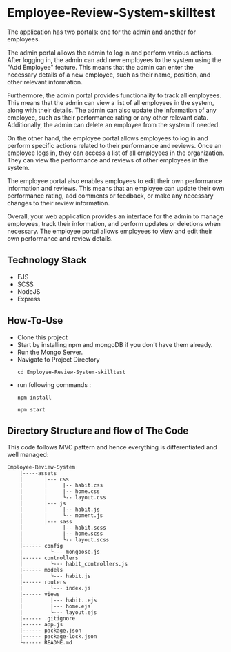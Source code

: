 # Employee-Review-System-skilltest


 The application has two portals: one for the admin and another for employees.

The admin portal allows the admin to log in and perform various actions. After logging in, the admin can add new employees to the system using the "Add Employee" feature. This means that the admin can enter the necessary details of a new employee, such as their name, position, and other relevant information.

Furthermore, the admin portal provides functionality to track all employees. This means that the admin can view a list of all employees in the system, along with their details. The admin can also update the information of any employee, such as their performance rating or any other relevant data. Additionally, the admin can delete an employee from the system if needed.

On the other hand, the employee portal allows employees to log in and perform specific actions related to their performance and reviews. Once an employee logs in, they can access a list of all employees in the organization. They can view the performance and reviews of other employees in the system.

The employee portal also enables employees to edit their own performance information and reviews. This means that an employee can update their own performance rating, add comments or feedback, or make any necessary changes to their review information.

Overall, your web application provides an interface for the admin to manage employees, track their information, and perform updates or deletions when necessary. The employee portal allows employees to view and edit their own performance and review details.



## Technology Stack
- EJS
- SCSS
- NodeJS
- Express

## How-To-Use

- Clone this project
- Start by installing npm and mongoDB if you don't have them already.
- Run the Mongo Server.
- Navigate to Project Directory
    ```
    cd Employee-Review-System-skilltest
    ```
- run following commands :
    ```
    npm install 
    ```
    ```
    npm start
    ```

## Directory Structure and flow of The Code
This code follows MVC pattern and hence everything is differentiated and well managed:

    Employee-Review-System
        |-----assets
        |       |--- css
        |       |     |-- habit.css
        |       |     |-- home.css
        |       |     └-- layout.css
        |       |--- js
        |       |     |-- habit.js
        |       |     └-- moment.js
        |       |--- sass
        |             |-- habit.scss
        |             |-- home.scss
        |             └-- layout.scss
        |------ config
        |         └--- mongoose.js
        |------ controllers
        |         └--- habit_controllers.js
        |------ models
        |         └--- habit.js
        |------ routers
        |         └--- index.js
        |------ views
        |         |--- habit..ejs
        |         |--- home.ejs
        |         └--- layout.ejs
        |------ .gitignore
        |------ app.js
        |------ package.json
        |------ package-lock.json
        └------ README.md


